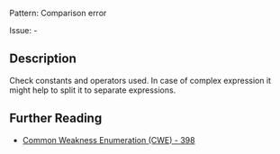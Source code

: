 Pattern: Comparison error

Issue: -

## Description

Check constants and operators used. In case of complex expression it might help to split it to separate expressions.

## Further Reading

* [Common Weakness Enumeration (CWE) - 398](https://cwe.mitre.org/data/definitions/398.html)